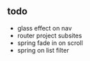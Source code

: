 ## todo

- glass effect on nav
- router project subsites
- spring fade in on scroll
- spring on list filter
